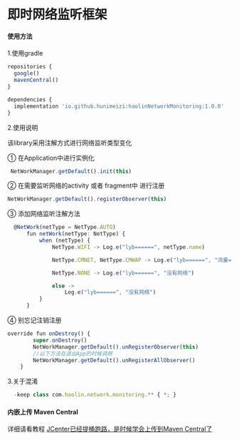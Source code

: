 # 即时网络监听框架
#### 使用方法
1.使用gradle
```js
repositories {
  google()
  mavenCentral()
}

dependencies {
  implementation 'io.github.hunimeizi:haolinNetworkMonitoring:1.0.0'
}
```

2.使用说明

该library采用注解方式进行网络监听类型变化

① 在Application中进行实例化
  ```js
   NetWorkManager.getDefault().init(this)
  ```
② 在需要监听网络的activity 或者 fragment中 进行注册
  ```js
  NetWorkManager.getDefault().registerObserver(this)
  ```
③ 添加网络监听注解方法
  ```js
    @NetWork(netType = NetType.AUTO)
        fun netWork(netType: NetType) {
            when (netType) {
                NetType.WIFI -> Log.e("lyb======", netType.name)

                NetType.CMNET, NetType.CMWAP -> Log.e("lyb======", "流量=" + netType.name)

                NetType.NONE -> Log.e("lyb======", "没有网络")

                else ->
                    Log.e("lyb======", "没有网络")
            }
        }
  ```
④ 别忘记注销注册
  ```js
  override fun onDestroy() {
          super.onDestroy()
          NetWorkManager.getDefault().unRegisterObserver(this)
          //以下方法在退出App的时候调用
          NetWorkManager.getDefault().unRegisterAllObserver()
      }
  ```
3.关于混淆
```js
  -keep class com.haolin.network.monitoring.** { *; }
```
#### 内嵌上传 Maven Central
详细请看教程
[JCenter已经提桶跑路，是时候学会上传到Maven Central了](https://mp.weixin.qq.com/s/CrfYc1KsugJKPy_0rDZ49Q)